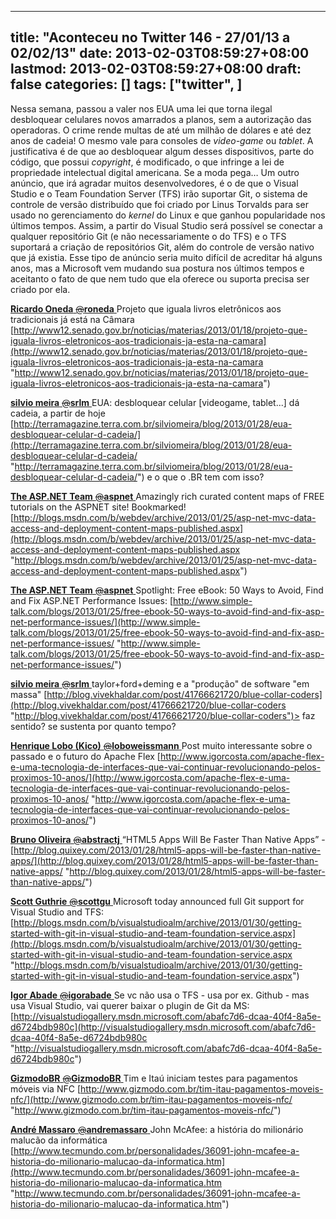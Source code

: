 
---
title: "Aconteceu no Twitter 146 - 27/01/13 a 02/02/13"
date: 2013-02-03T08:59:27+08:00
lastmod: 2013-02-03T08:59:27+08:00
draft: false
categories: []
tags: ["twitter", ]
---


Nessa semana, passou a valer nos EUA uma lei que torna ilegal desbloquear celulares novos amarrados a planos, sem a autorização das operadoras. O crime rende multas de até um milhão de dólares e até dez anos de cadeia! O mesmo vale para consoles de *video-game* ou *tablet*. A justificativa é de que ao desbloquear algum desses dispositivos, parte do código, que possui *copyright*, é modificado, o que infringe a lei de propriedade intelectual digital americana. Se a moda pega… Um outro anúncio, que irá agradar muitos desenvolvedores, é o de que o Visual Studio e o Team Foundation Server (TFS) irão suportar Git, o sistema de controle de versão distribuído que foi criado por Linus Torvalds para ser usado no gerenciamento do *kernel* do Linux e que ganhou popularidade nos últimos tempos. Assim, a partir do Visual Studio será possível se conectar a qualquer repositório Git (e não necessariamente o do TFS) e o TFS suportará a criação de repositórios Git, além do controle de versão nativo que já existia. Esse tipo de anúncio seria muito difícil de acreditar há alguns anos, mas a Microsoft vem mudando sua postura nos últimos tempos e aceitanto o fato de que nem tudo que ela oferece ou suporta precisa ser criado por ela. 

[**Ricardo Oneda** ‏<s>@</s>**roneda** ](https://twitter.com/roneda) Projeto que iguala livros eletrônicos aos tradicionais já está na Câmara [http://www12.senado.gov.br/noticias/materias/2013/01/18/projeto-que-iguala-livros-eletronicos-aos-tradicionais-ja-esta-na-camara](http://www12.senado.gov.br/noticias/materias/2013/01/18/projeto-que-iguala-livros-eletronicos-aos-tradicionais-ja-esta-na-camara "http://www12.senado.gov.br/noticias/materias/2013/01/18/projeto-que-iguala-livros-eletronicos-aos-tradicionais-ja-esta-na-camara")   

[**silvio meira** ‏<s>@</s>**srlm** ](https://twitter.com/srlm) EUA: desbloquear celular [videogame, tablet...] dá cadeia, a partir de hoje [http://terramagazine.terra.com.br/silviomeira/blog/2013/01/28/eua-desbloquear-celular-d-cadeia/](http://terramagazine.terra.com.br/silviomeira/blog/2013/01/28/eua-desbloquear-celular-d-cadeia/ "http://terramagazine.terra.com.br/silviomeira/blog/2013/01/28/eua-desbloquear-celular-d-cadeia/") e o que o .BR tem com isso?   

[**The ASP.NET Team** ‏<s>@</s>**aspnet** ](https://twitter.com/aspnet) Amazingly rich curated content maps of FREE tutorials on the ASPNET site! Bookmarked! [http://blogs.msdn.com/b/webdev/archive/2013/01/25/asp-net-mvc-data-access-and-deployment-content-maps-published.aspx](http://blogs.msdn.com/b/webdev/archive/2013/01/25/asp-net-mvc-data-access-and-deployment-content-maps-published.aspx "http://blogs.msdn.com/b/webdev/archive/2013/01/25/asp-net-mvc-data-access-and-deployment-content-maps-published.aspx")   

[**The ASP.NET Team** ‏<s>@</s>**aspnet** ](https://twitter.com/aspnet) Spotlight: Free eBook: 50 Ways to Avoid, Find and Fix ASP.NET Performance Issues: [http://www.simple-talk.com/blogs/2013/01/25/free-ebook-50-ways-to-avoid-find-and-fix-asp-net-performance-issues/](http://www.simple-talk.com/blogs/2013/01/25/free-ebook-50-ways-to-avoid-find-and-fix-asp-net-performance-issues/ "http://www.simple-talk.com/blogs/2013/01/25/free-ebook-50-ways-to-avoid-find-and-fix-asp-net-performance-issues/")   

[**silvio meira** ‏<s>@</s>**srlm** ](https://twitter.com/srlm) taylor+ford+deming e a "produção" de software "em massa" [http://blog.vivekhaldar.com/post/41766621720/blue-collar-coders](http://blog.vivekhaldar.com/post/41766621720/blue-collar-coders "http://blog.vivekhaldar.com/post/41766621720/blue-collar-coders")> faz sentido? se sustenta por quanto tempo?   

[**Henrique Lobo (Kico)** ‏<s>@</s>**loboweissmann** ](https://twitter.com/loboweissmann) Post muito interessante sobre o passado e o futuro do Apache Flex [http://www.igorcosta.com/apache-flex-e-uma-tecnologia-de-interfaces-que-vai-continuar-revolucionando-pelos-proximos-10-anos/](http://www.igorcosta.com/apache-flex-e-uma-tecnologia-de-interfaces-que-vai-continuar-revolucionando-pelos-proximos-10-anos/ "http://www.igorcosta.com/apache-flex-e-uma-tecnologia-de-interfaces-que-vai-continuar-revolucionando-pelos-proximos-10-anos/")   

[**Bruno Oliveira** ‏<s>@</s>**abstractj** ](https://twitter.com/abstractj) “HTML5 Apps Will Be Faster Than Native Apps” - [http://blog.quixey.com/2013/01/28/html5-apps-will-be-faster-than-native-apps/](http://blog.quixey.com/2013/01/28/html5-apps-will-be-faster-than-native-apps/ "http://blog.quixey.com/2013/01/28/html5-apps-will-be-faster-than-native-apps/")   

[**Scott Guthrie** ‏<s>@</s>**scottgu** ](https://twitter.com/scottgu) Microsoft today announced full Git support for Visual Studio and TFS: [http://blogs.msdn.com/b/visualstudioalm/archive/2013/01/30/getting-started-with-git-in-visual-studio-and-team-foundation-service.aspx](http://blogs.msdn.com/b/visualstudioalm/archive/2013/01/30/getting-started-with-git-in-visual-studio-and-team-foundation-service.aspx "http://blogs.msdn.com/b/visualstudioalm/archive/2013/01/30/getting-started-with-git-in-visual-studio-and-team-foundation-service.aspx")   

[**Igor Abade** ‏<s>@</s>**igorabade** ](https://twitter.com/igorabade) Se vc não usa o TFS - usa por ex. Github - mas usa Visual Studio, vai querer baixar o plugin de Git da MS: [http://visualstudiogallery.msdn.microsoft.com/abafc7d6-dcaa-40f4-8a5e-d6724bdb980c](http://visualstudiogallery.msdn.microsoft.com/abafc7d6-dcaa-40f4-8a5e-d6724bdb980c "http://visualstudiogallery.msdn.microsoft.com/abafc7d6-dcaa-40f4-8a5e-d6724bdb980c")   

[**GizmodoBR** ‏<s>@</s>**GizmodoBR** ](https://twitter.com/GizmodoBR) Tim e Itaú iniciam testes para pagamentos móveis via NFC [http://www.gizmodo.com.br/tim-itau-pagamentos-moveis-nfc/](http://www.gizmodo.com.br/tim-itau-pagamentos-moveis-nfc/ "http://www.gizmodo.com.br/tim-itau-pagamentos-moveis-nfc/")   

[**André Massaro** ‏<s>@</s>**andremassaro** ](https://twitter.com/andremassaro) John McAfee: a história do milionário malucão da informática  [http://www.tecmundo.com.br/personalidades/36091-john-mcafee-a-historia-do-milionario-malucao-da-informatica.htm](http://www.tecmundo.com.br/personalidades/36091-john-mcafee-a-historia-do-milionario-malucao-da-informatica.htm "http://www.tecmundo.com.br/personalidades/36091-john-mcafee-a-historia-do-milionario-malucao-da-informatica.htm")

